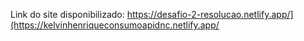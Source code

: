 Link do site disponibilizado: https://desafio-2-resolucao.netlify.app/](https://kelvinhenriqueconsumoapidnc.netlify.app/
